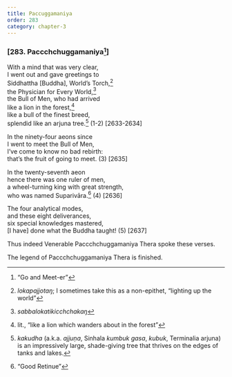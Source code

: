 ```yaml
---
title: Paccuggamaniya
order: 283
category: chapter-3
---
```


### \[283. Pa<span class="diacritics" data-state="on">cc</span><span class="no-diacritics" data-state="off">chch</span>uggamaniya[^1]\]

With a mind that was very clear,  
I went out and gave greetings to  
Siddhattha \[Buddha\], World’s Torch,[^2]  
the Physician for Every World,[^3]  
the Bull of Men, who had arrived  
like a lion in the forest,[^4]  
like a bull of the finest breed,  
splendid like an arjuna tree.[^5] (1-2) \[2633-2634\]

In the ninety-four aeons since  
I went to meet the Bull of Men,  
I’ve come to know no bad rebirth:  
that’s the fruit of going to meet. (3) \[2635\]

In the twenty-seventh aeon  
hence there was one ruler of men,  
a wheel-turning king with great strength,  
who was named Suparivāra.[^6] (4) \[2636\]

The four analytical modes,  
and these eight deliverances,  
six special knowledges mastered,  
\[I have\] done what the Buddha taught! (5) \[2637\]

Thus indeed Venerable Pa<span class="diacritics" data-state="on">cc</span><span class="no-diacritics" data-state="off">chch</span>uggamaniya Thera spoke these verses.

The legend of Pa<span class="diacritics" data-state="on">cc</span><span class="no-diacritics" data-state="off">chch</span>uggamaniya Thera is finished.

[^1]: “Go and Meet-er”

[^2]: *lokapajjotaŋ*; I sometimes take this as a non-epithet, “lighting up the world”

[^3]: *sabbalokatiki<span class="diacritics" data-state="on">c</span><span class="no-diacritics" data-state="off">ch</span>chakaŋ*

[^4]: lit., “like a lion which wanders about in the forest”

[^5]: *kakudha* (a.k.a. *ajjuṇa*, Sinhala *kumbuk gasa*, *kubuk*, Terminalia arjuna) is an impressively large, shade-giving tree that thrives on the edges of tanks and lakes.

[^6]: “Good Retinue”
